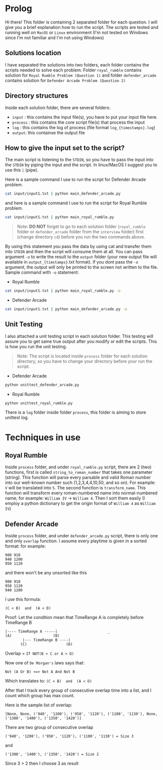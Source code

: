 # Prolog
Hi there! This folder is containing 2 separated folder for each question. I will give you a brief explanation how to run the script. The scripts are tested and running well on `MacOS` or `Linux` environment (I'm not tested on Windows since I'm not familiar and I'm not using Windows)

## Solutions location
I have separated the solutions into two folders, each folder contains the scripts needed to solve each problem. Folder `royal_rumble` contains solution for `Royal Rumble Problem (Question 1)` and folder `defender_arcade` contains solution for `Defender Arcade Problem (Question 2)`

## Directory structures
Inside each solution folder, there are several folders:
- `input` : this contains the input file(s), you have to put your input file here.
- `process` : this contains the core script file(s) that process the input
- `log` : this contains the log of process (file format `log_{timestamps}.log`)
- `output`: this containse the output file

## How to give the input set to the script?
The main script is listening to the `STDIN`, so you have to pass the input into the `STDIN` by piping the input and the script. In linux/MacOS I suggest you to use this `|` (pipe). 

Here is a sample command I use to run the script for Defender Arcade problem.

```bash
cat input/input1.txt | python main_defender_arcade.py
```

 and here is a sample command I use to run the script for Royal Rumble problem.
 
```bash
cat input/input1.txt | python main_royal_rumble.py
```
 > Note: **DO NOT** forget to go to each solution folder (`royal_rumble` folder or `defender_arcade` folder from the `interview` folder) first (change directory `cd`) before you run the two commands above.

By using this statement you pass the data by using cat and transfer them into `STDIN` and then the script will consume them at all. You can pass argument `-o` to write the result to the `output` folder (your new output file will available in `output_{timstamps}`.txt format). If you dont pass the `-o` argument, the output will only be printed to the screen not written to the file. Sample command with `-o` statement:

- Royal Rumble
```bash
cat input/input1.txt | python main_royal_rumble.py -o
```

- Defender Arcade
```bash
cat input/input1.txt | python main_defender_arcade.py -o
```

## Unit Testing
I also attached a unit testing script in each solution folder. This testing will assure you to get same true output after you modify or edit the scripts. This is how you run the unit testing.

> Note: The script is located inside `process` folder for each solution directory, so you have to change your directory before your run the script.

- Defender Arcade
```bash
python unittest_defender_arcade.py
```

- Royal Rumble 
```bash
python unittest_royal_rumble.py
```

There is a `log` folder inside folder `process`, this folder is aiming to store unittest log. 


# Techniques in use

## Royal Rumble
Inside `process` folder, and under `royal_rumble.py` script, there are 2 (two) functions, first is called `string_to_roman_number` that takes one parameter (string). This function will parse every parsable and valid Roman number into our well-known number such (1,2,3,4,4,10,50, and so on). For example: `V` will be translated into `5`. The second function is `transform_name`. This function will transform every roman-numbered name into normal-numbered name, for example: `William IV` -> `William 4`. Then I sort them easily (I employ a python dictionary to get the origin format of `William 4` as `William IV`)

## Defender Arcade
Inside `process` folder, and under `defender_arcade.py` script, there is only one and only `overlap` function. I assume every playtime is given in a sorted format: for example:
```
900 910
940 1200
950 1120
```
and there won't be any unsorted like this

```
900 910
950 1120
940 1200
```
I use this formula:
```
(C < B)  and  (A < D)
```

Proof:
Let the condition mean that TimeRange A is completely before TimeRange B
```
|---- TimeRange A -----|                       _ 
(A)                   (B)    
        |--- TimeRange B ----|
       (C)                  (D)
```
Overlap = `If NOT(B < C or A > D)`

Now one of `De Morgan's` laws says that:

`Not (A Or B) <=> Not A And Not B`

Which translates to: `(C < B)  and  (A < D)`

After that I track every group of consecutive overlap time into a list, and I count which group has max count.

Here is the sample list of overlap:

```
[None, None, ('940', '1200'), ('950', '1120'), ('1100', '1130'), None, ('1300', '1400'), ('1350', '1420')]
```

There are two group of consecutive overlap 

```
('940', '1200'), ('950', '1120'), ('1100', '1130') = Size 3
```

and 

```
('1300', '1400'), ('1350', '1420') = Size 2
```

Since 3 > 2 then I choose 3 as result